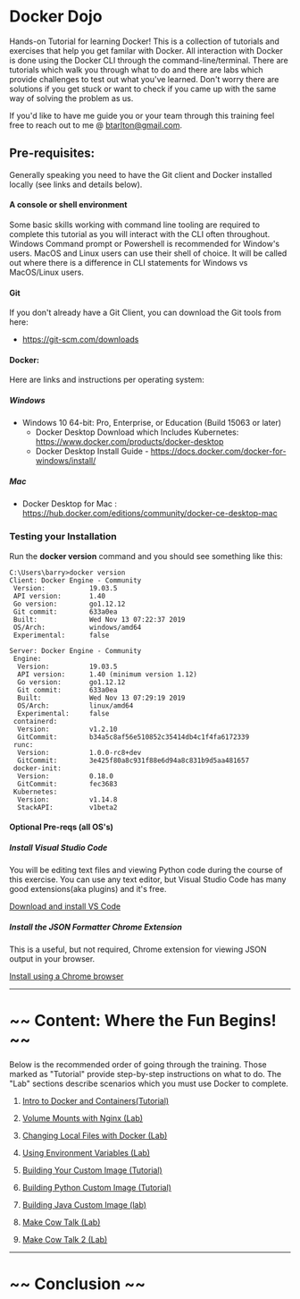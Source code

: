 # Docker Dojo
Hands-on Tutorial for learning Docker!  This is a collection of tutorials and exercises that help you get familar with Docker.
All interaction with Docker is done using the Docker CLI through the command-line/terminal. There are tutorials which walk you through what to do and there are labs which  provide challenges to test out what you've learned.  Don't worry there are solutions if you get stuck or want to check if you came up with the same way of solving the problem as us.

If you'd like to have me guide you or your team through this training feel free to reach out to me @ btarlton@gmail.com.

## Pre-requisites:

Generally speaking you need to have the Git client and Docker installed locally (see links and details below).

#### A console or shell environment

Some basic skills working with command line tooling are required to complete this tutorial as you will interact with the CLI often throughout.  Windows Command prompt or Powershell is recommended for Window's users.  MacOS and Linux users can use their shell of choice.  It will be called out where there is a difference in CLI statements for Windows vs MacOS/Linux users.


#### Git
If you don't already have a Git Client, you can download the Git tools from here:
 - https://git-scm.com/downloads


#### Docker:

Here are links and instructions per operating system:


##### Windows
- Windows 10 64-bit: Pro, Enterprise, or Education (Build 15063 or later)
    - Docker Desktop Download which Includes Kubernetes: https://www.docker.com/products/docker-desktop
    - Docker Desktop Install Guide - https://docs.docker.com/docker-for-windows/install/

##### Mac
  - Docker Desktop for Mac : https://hub.docker.com/editions/community/docker-ce-desktop-mac

### Testing your Installation

Run the **docker version** command and you should see something like this:
```
C:\Users\barry>docker version
Client: Docker Engine - Community
 Version:           19.03.5
 API version:       1.40
 Go version:        go1.12.12
 Git commit:        633a0ea
 Built:             Wed Nov 13 07:22:37 2019
 OS/Arch:           windows/amd64
 Experimental:      false

Server: Docker Engine - Community
 Engine:
  Version:          19.03.5
  API version:      1.40 (minimum version 1.12)
  Go version:       go1.12.12
  Git commit:       633a0ea
  Built:            Wed Nov 13 07:29:19 2019
  OS/Arch:          linux/amd64
  Experimental:     false
 containerd:
  Version:          v1.2.10
  GitCommit:        b34a5c8af56e510852c35414db4c1f4fa6172339
 runc:
  Version:          1.0.0-rc8+dev
  GitCommit:        3e425f80a8c931f88e6d94a8c831b9d5aa481657
 docker-init:
  Version:          0.18.0
  GitCommit:        fec3683
 Kubernetes:
  Version:          v1.14.8
  StackAPI:         v1beta2
```

#### Optional Pre-reqs (all OS's)
##### Install Visual Studio Code

You will be editing text files and viewing Python code during the course of this exercise.  You can use any text editor, but Visual Studio Code has many good extensions(aka plugins) and it's free.

[Download and install VS Code](https://code.visualstudio.com/)


##### Install the JSON Formatter Chrome Extension

This is a useful, but not required, Chrome extension for viewing JSON output in your browser.

[Install using a Chrome browser](https://chrome.google.com/webstore/detail/json-formatter/bcjindcccaagfpapjjmafapmmgkkhgoa)

---

# ~~ Content: Where the Fun Begins! ~~

Below is the recommended order of going through the training.  Those marked as "Tutorial" provide step-by-step instructions on what to do.  The "Lab" sections describe scenarios which you must use Docker to complete.

1. [Intro to Docker and Containers(Tutorial)](labs/intro.md)

1. [Volume Mounts with Nginx (Lab)](labs/nginx_volume_mount.md)

1. [Changing Local Files with Docker (Lab) ](labs/starwars_volume_mount.md)

1. [Using Environment Variables (Lab)](labs/run_webapp.md)

1. [Building Your Custom Image (Tutorial)](labs/first_build.md)

1. [Building Python Custom Image (Tutorial)](labs/build_python.md)

1. [Building Java Custom Image (lab)](labs/build_java.md)

1. [Make Cow Talk (Lab)](labs/cow_talk_1.md)

1. [Make Cow Talk 2 (Lab)](labs/cow_talk_2.md)




---




# ~~ Conclusion ~~


